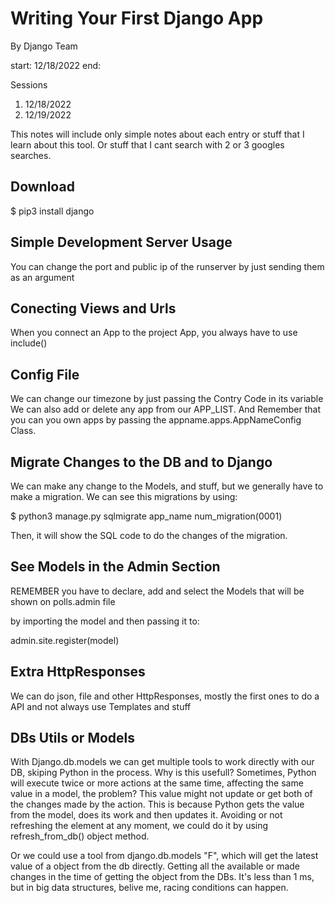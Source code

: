 # Writing Your First Django App
By Django Team

start: 12/18/2022
end: 

Sessions
1. 12/18/2022
2. 12/19/2022

This notes will include only simple notes about each entry or stuff that I learn about this tool.
Or stuff that I cant search with 2 or 3 googles searches.

## Download

$ pip3 install django

## Simple Development Server Usage
You can change the port and public ip of the runserver by just sending them as an argument

## Conecting Views and Urls
When you connect an App to the project App, you always have to use include()

## Config File 
We can change our timezone by just passing the Contry Code in its variable
We can also add or delete any app from our APP_LIST. And Remember that you can you own 
apps by passing the appname.apps.AppNameConfig Class.

## Migrate Changes to the DB and to Django

We can make any change to the Models, and stuff, but we generally have to make a migration.
We can see this migrations by using:

$ python3 manage.py sqlmigrate app_name num_migration(0001)

Then, it will show the SQL code to do the changes of the migration.

## See Models in the Admin Section
REMEMBER you have to declare, add and select the Models that will be shown on polls.admin file

by importing the model and then passing it to:

admin.site.register(model)

## Extra HttpResponses
We can do json, file and other HttpResponses, mostly the first ones to do a API and not always use Templates and stuff

## DBs Utils or Models
With Django.db.models we can get multiple tools to work directly with our DB, skiping Python in the process. 
Why is this usefull? Sometimes, Python will execute twice or more actions at the same time, affecting the same 
value in a model, the problem? This value might not update or get both of the changes made by the action. 
This is because Python gets the value from the model, does its work and then updates it. Avoiding or not 
refreshing the element at any moment, we could do it by using refresh_from_db() object method. 

Or we could use a tool from django.db.models "F", which will get the latest value of a object from the db directly.
Getting all the available or made changes in the time of getting the object from the DBs. It's less than 1 ms, but 
in big data structures, belive me, racing conditions can happen.
